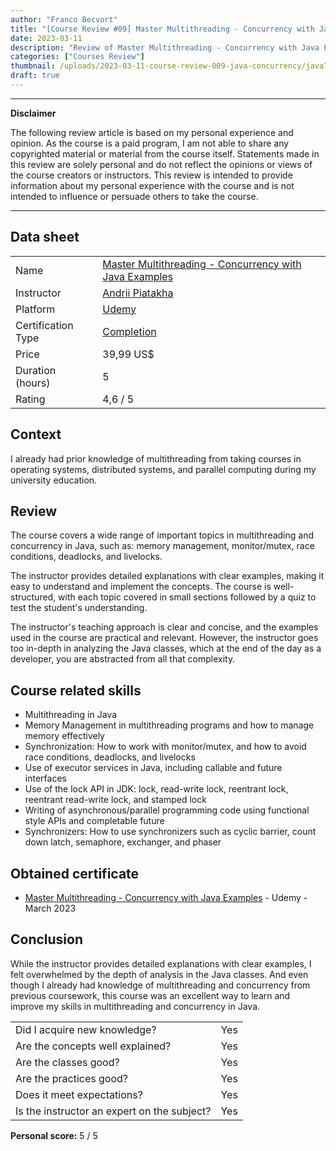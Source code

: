 ```yaml
---
author: "Franco Becvort"
title: "[Course Review #09] Master Multithreading - Concurrency with Java Examples"
date: 2023-03-11
description: "Review of Master Multithreading - Concurrency with Java Examples"
categories: ["Courses Review"]
thumbnail: /uploads/2023-03-11-course-review-009-java-concurrency/javaThread.png
draft: true
---
```


---

**Disclaimer**

The following review article is based on my personal experience and opinion. As the course is a paid program, I am not able to share any copyrighted material or material from the course itself. Statements made in this review are solely personal and do not reflect the opinions or views of the course creators or instructors. This review is intended to provide information about my personal experience with the course and is not intended to influence or persuade others to take the course.

---

## Data sheet

|                    |                                                                                                                |
| ------------------ | -------------------------------------------------------------------------------------------------------------- |
| Name               | [Master Multithreading - Concurrency with Java Examples](https://www.udemy.com/course/multithreading-learnit/) |
| Instructor         | [Andrii Piatakha](https://www.linkedin.com/in/andrii-piatakha/)                                                |
| Platform           | [Udemy](https://www.udemy.com/)                                                                                |
| Certification Type | [Completion](https://support.udemy.com/hc/en-us/sections/360011037194-Certificates-of-Completion)              |
| Price              | 39,99 US$                                                                                                      |
| Duration \(hours\) | 5                                                                                                              |
| Rating             | 4,6 / 5                                                                                                        |

## Context

I already had prior knowledge of multithreading from taking courses in operating systems, distributed systems, and parallel computing during my university education.

## Review

The course covers a wide range of important topics in multithreading and concurrency in Java, such as: memory management, monitor/mutex, race conditions, deadlocks, and livelocks.

The instructor provides detailed explanations with clear examples, making it easy to understand and implement the concepts. The course is well-structured, with each topic covered in small sections followed by a quiz to test the student's understanding.

The instructor's teaching approach is clear and concise, and the examples used in the course are practical and relevant. However, the instructor goes too in-depth in analyzing the Java classes, which at the end of the day as a developer, you are abstracted from all that complexity.

## Course related skills

- Multithreading in Java
- Memory Management in multithreading programs and how to manage memory effectively
- Synchronization: How to work with monitor/mutex, and how to avoid race conditions, deadlocks, and livelocks
- Use of executor services in Java, including callable and future interfaces
- Use of the lock API in JDK: lock, read-write lock, reentrant lock, reentrant read-write lock, and stamped lock
- Writing of asynchronous/parallel programming code using functional style APIs and completable future
- Synchronizers: How to use synchronizers such as cyclic barrier, count down latch, semaphore, exchanger, and phaser

## Obtained certificate

- [Master Multithreading - Concurrency with Java Examples](https://udemy-certificate.s3.amazonaws.com/pdf/UC-20469e25-5641-4d91-bfa7-5573d69e9063.pdf) - Udemy - March 2023

## Conclusion

While the instructor provides detailed explanations with clear examples, I felt overwhelmed by the depth of analysis in the Java classes. And even though I already had knowledge of multithreading and concurrency from previous coursework, this course was an excellent way to learn and improve my skills in multithreading and concurrency in Java.

|                                             |     |
| ------------------------------------------- | --- |
| Did I acquire new knowledge?                | Yes |
| Are the concepts well explained?            | Yes |
| Are the classes good?                       | Yes |
| Are the practices good?                     | Yes |
| Does it meet expectations?                  | Yes |
| Is the instructor an expert on the subject? | Yes |

**Personal score:** 5 / 5
